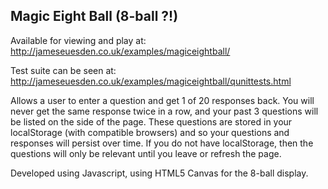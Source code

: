 Magic Eight Ball (8-ball ?!)
---
Available for viewing and play at: http://jameseuesden.co.uk/examples/magiceightball/

Test suite can be seen at: http://jameseuesden.co.uk/examples/magiceightball/qunittests.html

Allows a user to enter a question and get 1 of 20 responses back. You will never get the same response twice in a row, and your past 3 questions will be listed on the side of the page. These questions are stored in your localStorage (with compatible browsers) and so your questions and responses will persist over time. If you do not have localStorage, then the questions will only be relevant until you leave or refresh the page.

Developed using Javascript, using HTML5 Canvas for the 8-ball display.
